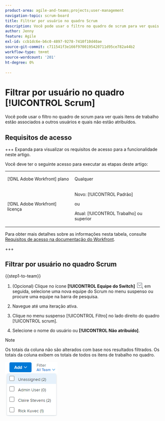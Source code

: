 ```yaml
---
product-area: agile-and-teams;projects;user-management
navigation-topic: scrum-board
title: Filtrar por usuário no quadro Scrum
description: Você pode usar o filtro no quadro de scrum para ver quais itens de trabalho estão associados a outros usuários e quais não estão atribuídos.
author: Jenny
feature: Agile
exl-id: ccb1dc6e-b6c0-4897-9278-7410f10d40ae
source-git-commit: c711541f3e166f9700195420711d95ce782a44b2
workflow-type: tm+mt
source-wordcount: '201'
ht-degree: 0%

---
```


# Filtrar por usuário no quadro [!UICONTROL Scrum]

Você pode usar o filtro no quadro de scrum para ver quais itens de trabalho estão associados a outros usuários e quais não estão atribuídos.

## Requisitos de acesso

+++ Expanda para visualizar os requisitos de acesso para a funcionalidade neste artigo.

Você deve ter o seguinte acesso para executar as etapas deste artigo:

<table style="table-layout:auto"> 
 <tbody> 
  <tr> 
   <td role="rowheader">[!DNL Adobe Workfront] plano</td> 
   <td> <p>Qualquer</p> </td> 
  </tr> 
  <tr> 
   <td role="rowheader">[!DNL Adobe Workfront] licença</td> 
   <td> <p>Novo: [!UICONTROL Padrão]</p> 
   ou
   <p>Atual: [!UICONTROL Trabalho] ou superior</p> </td> 
  </tr>
 </tbody> 
</table>

Para obter mais detalhes sobre as informações nesta tabela, consulte [Requisitos de acesso na documentação do Workfront](/help/quicksilver/administration-and-setup/add-users/access-levels-and-object-permissions/access-level-requirements-in-documentation.md).

+++

## Filtrar por usuário no quadro Scrum

{{step1-to-team}}

1. (Opcional) Clique no ícone **[!UICONTROL Equipe do Switch]** ![Ícone da equipe do Switch](assets/switch-team-icon.png), em seguida, selecione uma nova equipe do Scrum no menu suspenso ou procure uma equipe na barra de pesquisa.

1. Navegue até uma iteração ativa.
1. Clique no menu suspenso [!UICONTROL Filtro] no lado direito do quadro [!UICONTROL scrum].
1. Selecione o nome do usuário ou **[!UICONTROL Não atribuído]**.

>[!NOTE]
>
>Os totais da coluna não são alterados com base nos resultados filtrados. Os totais da coluna exibem os totais de todos os itens de trabalho no quadro.

![Filtrar por usuário](assets/filter-by-user-agile-nwe.png)

